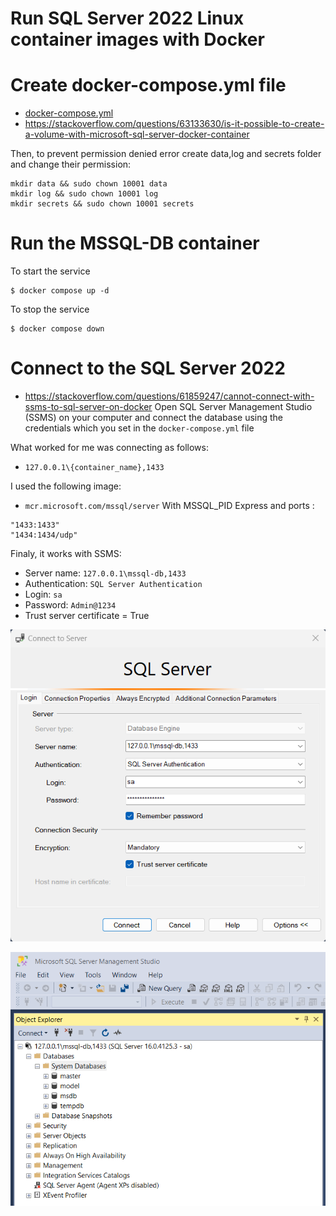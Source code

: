 # Run SQL Server 2022 Linux container images with Docker


# Create docker-compose.yml file
* [docker-compose.yml](./docker-compose.yml)
* https://stackoverflow.com/questions/63133630/is-it-possible-to-create-a-volume-with-microsoft-sql-server-docker-container

Then, to prevent permission denied error create data,log and secrets folder and change their permission:
```
mkdir data && sudo chown 10001 data
mkdir log && sudo chown 10001 log
mkdir secrets && sudo chown 10001 secrets
```
# Run the MSSQL-DB container

To start the service
```
$ docker compose up -d
```

To stop the service
```
$ docker compose down
```

# Connect to the SQL Server 2022
* https://stackoverflow.com/questions/61859247/cannot-connect-with-ssms-to-sql-server-on-docker
Open SQL Server Management Studio (SSMS) on your computer and connect the database using the credentials which you set in the `docker-compose.yml` file

What worked for me was connecting as follows:
* `127.0.0.1\{container_name},1433`

I used the following image:
* `mcr.microsoft.com/mssql/server`
With MSSQL_PID Express and ports :
```
"1433:1433"
"1434:1434/udp"
```

Finaly, it works with SSMS:
* Server name: `127.0.0.1\mssql-db,1433`
* Authentication: `SQL Server Authentication`
* Login: `sa`
* Password: `Admin@1234`
* Trust server certificate = True

![ssms_connect](./images/ssms-connect-sqlserver-docker.png)


![ssms_exlorer](./images/ssms-explorer-sqlserver-docker.png)